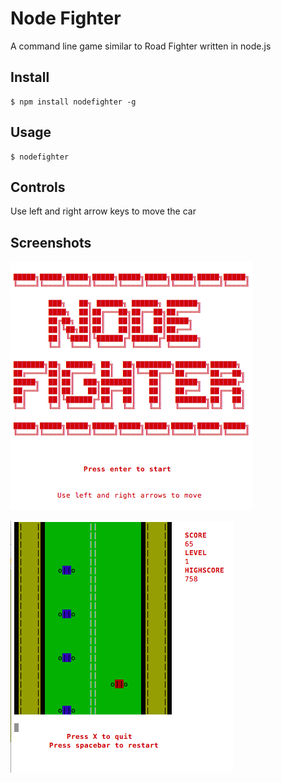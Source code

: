 # Node Fighter
A command line game similar to Road Fighter written in node.js


## Install

```
$ npm install nodefighter -g
```

## Usage

```
$ nodefighter
```

## Controls

Use left and right arrow keys to move the car

## Screenshots

![Alt text](/screenshots/screenshot1.png?raw=true)

![Alt text](/screenshots/gameplay.png?raw=true)

